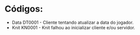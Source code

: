 # Códigos:

-   Data
    DT0001 - Cliente tentando atualizar a data do jogador.
-   Knit
    KN0001 - Knit falhou ao inicializar cliente e/ou servidor.
